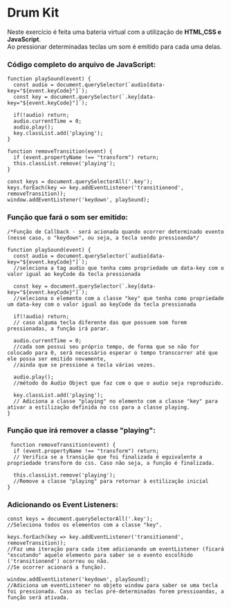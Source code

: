 # Drum Kit

Neste exercício é feita uma bateria virtual com a utilização de **HTML,CSS e JavaScript**.  
Ao pressionar determinadas teclas um som é emitido para cada uma delas.

### Código completo do arquivo de JavaScript:
    
    function playSound(event) {
      const audio = document.querySelector(`audio[data-key="${event.keyCode}"]`); 
      const key = document.querySelector(`.key[data-key="${event.keyCode}"]`); 

      if(!audio) return;
      audio.currentTime = 0;
      audio.play();
      key.classList.add('playing');
    }

    function removeTransition(event) {
      if (event.propertyName !== "transform") return;
      this.classList.remove('playing');
    }

    const keys = document.querySelectorAll('.key');
    keys.forEach(key => key.addEventListener('transitionend', removeTransition));
    window.addEventListener('keydown', playSound);
    

### Função que fará o som ser emitido: 
    
    /*Função de Callback - será acionada quando ocorrer determinado evento 
    (nesse caso, o "keydown", ou seja, a tecla sendo pressioanda*/
    
    function playSound(event) {                                                                   
      const audio = document.querySelector(`audio[data-key="${event.keyCode}"]`); 
      //seleciona a tag audio que tenha como propriedade um data-key com o valor igual ao keyCode da tecla pressionada  
      
      const key = document.querySelector(`.key[data-key="${event.keyCode}"]`); 
      //seleciona o elemento com a classe "key" que tenha como propriedade um data-key com o valor igual ao keyCode da tecla pressionada    

      if(!audio) return; 
      // caso alguma tecla diferente das que possuem som forem pressionadas, a função irá parar.
      
      audio.currentTime = 0;
      //cada som possui seu próprio tempo, de forma que se não for colocado para 0, será necessário esperar o tempo transcorrer até que ele possa ser emitido novamente, 
      //ainda que se pressione a tecla várias vezes.
      
      audio.play(); 
      //método do Audio Object que faz com o que o audio seja reproduzido. 
      
      key.classList.add('playing'); 
      // Adiciona a classe "playing" no elemento com a classe "key" para ativar a estilização definida no css para a classe playing.
    }

### Função que irá remover a classe "playing":  

     function removeTransition(event) {
      if (event.propertyName !== "transform") return; 
      // Verifica se a transição que foi finalizada é equivalente a propriedade transform do css. Caso não seja, a função é finalizada.
      
      this.classList.remove('playing'); 
      //Remove a classe "playing" para retornar à estilização inicial
    }
    

### Adicionando os Event Listeners:


    const keys = document.querySelectorAll('.key');
    //Seleciona todos os elementos com a classe "key".
    
    keys.forEach(key => key.addEventListener('transitionend', removeTransition));
    //Faz uma iteração para cada item adicionando um eventListener (ficará "escutando" aquele elemento para saber se o evento escolhido ('transitionend') ocorreu ou não. 
    //Se ocorrer acionará a função).
    
    window.addEventListener('keydown', playSound);
    //Adiciona um eventListener no objeto window para saber se uma tecla foi pressionada. Caso as teclas pré-determinadas forem pressioandas, a função será ativada.
